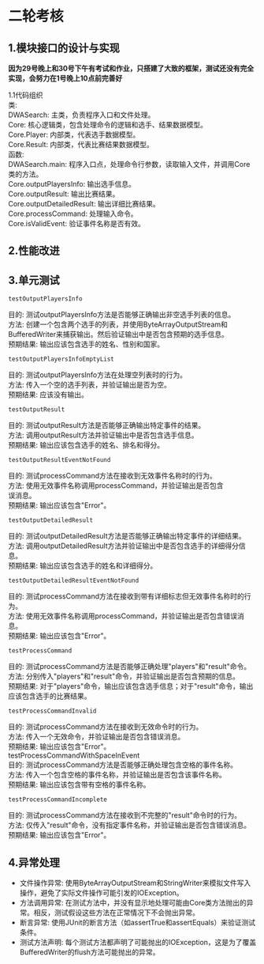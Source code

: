 # 二轮考核
## 1.模块接口的设计与实现  
**因为29号晚上和30号下午有考试和作业，只搭建了大致的框架，测试还没有完全实现，会努力在1号晚上10点前完善好**  

1.1代码组织  
类:  
DWASearch: 主类，负责程序入口和文件处理。  
Core: 核心逻辑类，包含处理命令的逻辑和选手、结果数据模型。  
Core.Player: 内部类，代表选手数据模型。  
Core.Result: 内部类，代表比赛结果数据模型。  
函数:  
DWASearch.main: 程序入口点，处理命令行参数，读取输入文件，并调用Core类的方法。  
Core.outputPlayersInfo: 输出选手信息。    
Core.outputResult: 输出比赛结果。  
Core.outputDetailedResult: 输出详细比赛结果。  
Core.processCommand: 处理输入命令。  
Core.isValidEvent: 验证事件名称是否有效。  
## 2.性能改进  
## 3.单元测试  
    testOutputPlayersInfo
目的: 测试outputPlayersInfo方法是否能够正确输出非空选手列表的信息。  
方法: 创建一个包含两个选手的列表，并使用ByteArrayOutputStream和BufferedWriter来捕获输出。然后验证输出中是否包含预期的选手信息。  
预期结果: 输出应该包含选手的姓名、性别和国家。  

    testOutputPlayersInfoEmptyList  
目的: 测试outputPlayersInfo方法在处理空列表时的行为。  
方法: 传入一个空的选手列表，并验证输出是否为空。  
预期结果: 应该没有输出。  

    testOutputResult    
目的: 测试outputResult方法是否能够正确输出特定事件的结果。  
方法: 调用outputResult方法并验证输出中是否包含选手信息。  
预期结果: 输出应该包含选手的姓名、排名和得分。  

    testOutputResultEventNotFound
目的: 测试processCommand方法在接收到无效事件名称时的行为。    
方法: 使用无效事件名称调用processCommand，并验证输出是否包含  
误消息。  
预期结果: 输出应该包含"Error"。  

    testOutputDetailedResult  
目的: 测试outputDetailedResult方法是否能够正确输出特定事件的详细结果。  
方法: 调用outputDetailedResult方法并验证输出中是否包含选手的详细得分信息。  
预期结果: 输出应该包含选手的姓名和详细得分。  

    testOutputDetailedResultEventNotFound  
目的: 测试processCommand方法在接收到带有详细标志但无效事件名称时的行为。  
方法: 使用无效事件名称调用processCommand，并验证输出是否包含错误消息。  
预期结果: 输出应该包含"Error"。  

    testProcessCommand  
目的: 测试processCommand方法是否能够正确处理"players"和"result"命令。  
方法: 分别传入"players"和"result"命令，并验证输出是否包含预期的信息。  
预期结果: 对于"players"命令，输出应该包含选手信息；对于"result"命令，输出应该包含选手的比赛结果。  

    testProcessCommandInvalid  
目的: 测试processCommand方法在接收到无效命令时的行为。  
方法: 传入一个无效命令，并验证输出是否包含错误消息。  
预期结果: 输出应该包含"Error"。  
    testProcessCommandWithSpaceInEvent  
目的: 测试processCommand方法是否能够正确处理包含空格的事件名称。  
方法: 传入一个包含空格的事件名称，并验证输出是否包含该事件名称。  
预期结果: 输出应该包含带有空格的事件名称。  

    testProcessCommandIncomplete  
目的: 测试processCommand方法在接收到不完整的"result"命令时的行为。  
方法: 仅传入"result"命令，没有指定事件名称，并验证输出是否包含错误消息。  
预期结果: 输出应该包含"Error"。
## 4.异常处理  
* 文件操作异常: 使用ByteArrayOutputStream和StringWriter来模拟文件写入操作，避免了实际文件操作可能引发的IOException。  
* 方法调用异常: 在测试方法中，并没有显示地处理可能由Core类方法抛出的异常。相反，测试假设这些方法在正常情况下不会抛出异常。  
* 断言异常: 使用JUnit的断言方法（如assertTrue和assertEquals）来验证测试条件。  
* 测试方法声明: 每个测试方法都声明了可能抛出的IOException，这是为了覆盖BufferedWriter的flush方法可能抛出的异常。
